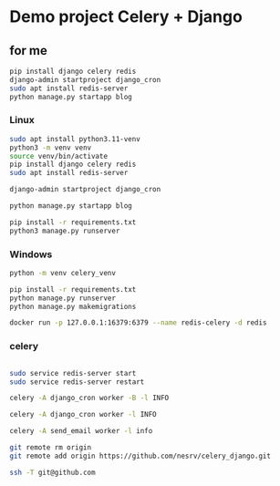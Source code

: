 # Demo project Celery + Django

## for me

```sh
pip install django celery redis
django-admin startproject django_cron
sudo apt install redis-server
python manage.py startapp blog
```

### Linux

```sh
sudo apt install python3.11-venv
python3 -m venv venv
source venv/bin/activate
pip install django celery redis
sudo apt install redis-server

django-admin startproject django_cron

python manage.py startapp blog

pip install -r requirements.txt 
python3 manage.py runserver
```

### Windows

```sh
python -m venv celery_venv

pip install -r requirements.txt 
python manage.py runserver
python manage.py makemigrations
```


```sh
docker run -p 127.0.0.1:16379:6379 --name redis-celery -d redis

```


### celery

```sh

sudo service redis-server start
sudo service redis-server restart

celery -A django_cron worker -B -l INFO

celery -A django_cron worker -l INFO

celery -A send_email worker -l info
```


```sh
git remote rm origin
git remote add origin https://github.com/nesrv/celery_django.git

```




```sh
ssh -T git@github.com
```